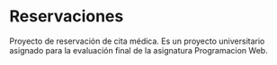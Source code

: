 # Reservaciones

Proyecto de reservación de cita médica. Es un proyecto universitario asignado para la evaluación final de la asignatura Programacion Web.
